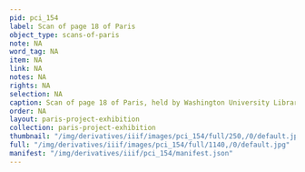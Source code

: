 ```yaml
---
pid: pci_154
label: Scan of page 18 of Paris
object_type: scans-of-paris
note: NA
word_tag: NA
item: NA
link: NA
notes: NA
rights: NA
selection: NA
caption: Scan of page 18 of Paris, held by Washington University Libraries
order: NA
layout: paris-project-exhibition
collection: paris-project-exhibition
thumbnail: "/img/derivatives/iiif/images/pci_154/full/250,/0/default.jpg"
full: "/img/derivatives/iiif/images/pci_154/full/1140,/0/default.jpg"
manifest: "/img/derivatives/iiif/pci_154/manifest.json"
---
```

